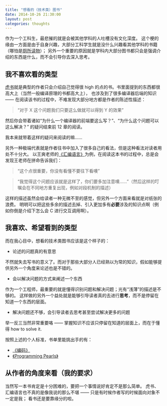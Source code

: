 ```yaml
---
title: "想看的（技术类）图书"
date: 2014-10-26 21:30:00
layout: post
categories: thoughts
---
```


作为一个工科生，最悲摧的就是会被其他学科的人吐槽没有文化深度。
这个梗的缘由一方面是由于自身兴趣，大部分工科学生就是没什么兴趣看其他学科的书籍（哪怕是[厕所读物][0]）；
另外一个重要的原因就是学科内大部分图书都只会是强调介绍的东西是什么，而不会引导你去深入思考。


## 我不喜欢看的类型

[虎书][1]就是典型的作者只会介绍自己觉得很 high 的点的书。书里面提到的东西都很高大上（当然一般编译原理的书都高大上），
也涉及到了很多编译器后端的知识 —— 在阅读该书的过程中，不难发现大部分地方都是作者的陈述性描述：

> “对于 X 这个问题我们只要这么做就可以得到 Y 的效果”

然后你会带着诸如“为什么一个编译器的前端要这么写？”、“为什么这个问题可以这么解决？” 的疑问结束前 12 章的阅读。

我本来就带着这样的疑问来阅读的嘛……


另外一种极端代表就是作者往书中加入了很多自己的看法，但是这种看法对读者用处不十分大。
以王爽老师的[《汇编语言》][2]为例，在阅读这本书的过程中，总是会发现王老师在拼命告诉我们：

> “这个点很重要，你没有看懂不要往下看噢”


> “我觉得这个问题应该就是这样了，你们要多加注意噢……”（然后这样的叮嘱会在不同地方重复出现，例如对段机制的描述）

这样的描述虽然会给读者一种无微不至的感觉，但另外一个方面来看就是对纸张的浪费。
明明可以把这些多余的描述去掉、引入更加多有**必要**涉及的知识点啊（例如你倒是介绍下怎么会 C 进行交互调用啊）。


## 我喜欢、希望看到的类型

而在我心目中，想看的技术类图书应该是这个样子的：

- 论述的问题真的有意思

不然就失去写书的意义了。而对于那些大部分人已经熟以为常的知识，假如能够提供另外一个角度来论述也是不错的。


- 会以解决问题的方式来阐述一个东西

作为一个工程师，最重要的就是懂得识别问题和解决问题；光有“浅薄”的描述是不够的。
这样做的另外一个益处就是能够引导读者真的去进行**思考**，而不是停留在知道一个东西的层面。


- 解决问题还不够，会引导读者去思考甚至尝试解决更多的问题

举一反三当然非常重要咯 —— 掌握知识不应该只停留在知道的层面上，而在于懂得 how to solve it.


按照上述的个人标准，书单里能挑出手的有：

- [《编码》][3]
- [《Programming Pearls》][4]



## 从作者的角度来看（我的要求）

当然写一本书肯定是十分困难的，要把一个事情说好肯定不是那么简单。
虎书、汇编语言也不真的是像我说的那么不堪 —— 只是有时候作者写的时候面向对象不一定是我；
看书还是要靠缘分的啦。


[0]: https://twitter.com/lakens/status/521729011501002752
[1]: http://book.douban.com/subject/1806974/
[2]: http://book.douban.com/subject/3037562/
[3]: http://book.douban.com/subject/4822685/
[4]: http://book.douban.com/subject/1484451/

